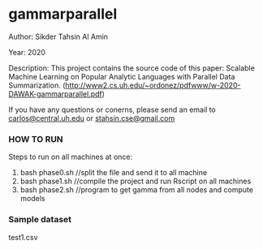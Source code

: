 # gammarparallel

Author: Sikder Tahsin Al Amin

Year: 2020

Description: This project contains the source code of this paper: Scalable Machine Learning on Popular Analytic
Languages with Parallel Data Summarization. (http://www2.cs.uh.edu/~ordonez/pdfwww/w-2020-DAWAK-gammarparallel.pdf)

If you have any questions or conerns, please send an email to carlos@central.uh.edu or stahsin.cse@gmail.com


### HOW TO RUN ###
Steps to run on all machines at once:
1. bash phase0.sh //split the file and send it to all machine
2. bash phase1.sh //compile the project and run Rscript on all machines
3. bash phase2.sh //program to get gamma from all nodes and compute models

### Sample dataset ###
test1.csv

